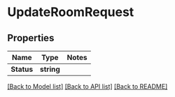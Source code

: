 # UpdateRoomRequest

## Properties
Name | Type | Notes
------------ | ------------- | -------------
**Status** | **string** | 

[[Back to Model list]](../README.md#documentation-for-models) [[Back to API list]](../README.md#documentation-for-api-endpoints) [[Back to README]](../README.md)


